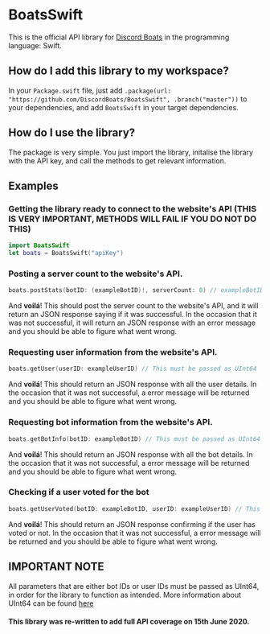 # BoatsSwift

This is the official API library for [Discord Boats](https://discord.boats) in the programming language: Swift. 

## How do I add this library to my workspace?

In your `Package.swift` file, just add ```.package(url: "https://github.com/DiscordBoats/BoatsSwift", .branch("master"))``` to your dependencies, and add `BoatsSwift` in your target dependencies. 

## How do I use the library? 

The package is very simple. You just import the library, initalise the library with the API key, and call the methods to get relevant information.

## Examples

### Getting the library ready to connect to the website's API (THIS IS VERY IMPORTANT, METHODS WILL FAIL IF YOU DO NOT DO THIS)
```swift
import BoatsSwift 
let boats = BoatsSwift("apiKey")
```
### Posting a server count to the website's API.
```swift
boats.postStats(botID: (exampleBotID)!, serverCount: 0) // exampleBotID must be passed as UInt64
``` 
And **voilá**! This should post the server count to the website's API, and it will return an JSON response saying if it was successful. In the occasion that it was not successful, it will return an JSON response with an error message and you should be able to figure what went wrong.

### Requesting user information from the website's API.
```swift
boats.getUser(userID: exampleUserID) // This must be passed as UInt64
``` 
And **voilá**! This should return an JSON response with all the user details. In the occasion that it was not successful, a error message will be returned and you should be able to figure what went wrong.

### Requesting bot information from the website's API.
```swift
boats.getBotInfo(botID: exampleBotID) // This must be passed as UInt64
``` 
And **voilá**! This should return an JSON response with all the bot details. In the occasion that it was not successful, a error message will be returned and you should be able to figure what went wrong.

### Checking if a user voted for the bot
```swift
boats.getUserVoted(botID: exampleBotID, userID: exampleUserID) // This must be passed as UInt64
``` 
And **voilá**! This should return an JSON response confirming if the user has voted or not. In the occasion that it was not successful, a error message will be returned and you should be able to figure what went wrong.

## IMPORTANT NOTE
All parameters that are either bot IDs or user IDs must be passed as UInt64, in order for the library to function as intended. More information about UInt64 can be found [here](https://developer.apple.com/documentation/swift/uint64)

#### This library was re-written to add full API coverage on 15th June 2020.
